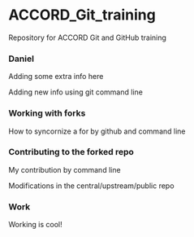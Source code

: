 # ACCORD_Git_training
Repository for ACCORD Git and GitHub training 

### Daniel 
Adding some extra info here

Adding new info using git command line


### Working with forks

How to syncornize a for by github and command line

### Contributing to the forked repo

My contribution by command line 

Modifications in the central/upstream/public repo 

### Work

Working is cool!